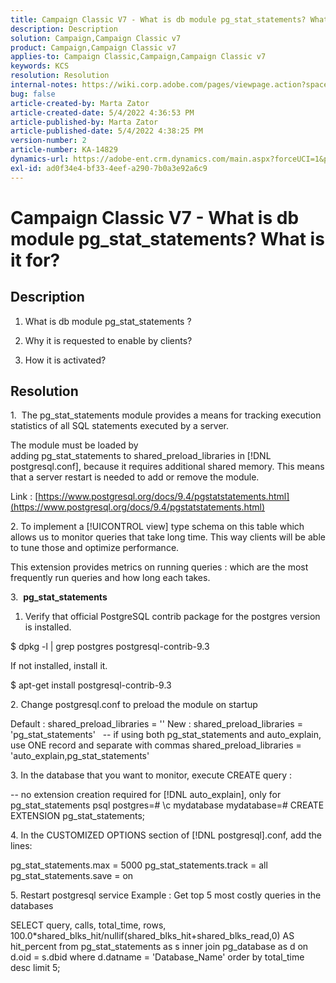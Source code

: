 ```yaml
---
title: Campaign Classic V7 - What is db module pg_stat_statements? What is it for?
description: Description
solution: Campaign,Campaign Classic v7
product: Campaign,Campaign Classic v7
applies-to: Campaign Classic,Campaign,Campaign Classic v7
keywords: KCS
resolution: Resolution
internal-notes: https://wiki.corp.adobe.com/pages/viewpage.action?spaceKey=neolane&title=Database+performance+optimization+-+Identify+bottleneck+queries+with+execution+statistics#Databaseperformanceoptimization-Identifybottleneckquerieswithexecutionstatistics-pg_stat_statements
bug: false
article-created-by: Marta Zator
article-created-date: 5/4/2022 4:36:53 PM
article-published-by: Marta Zator
article-published-date: 5/4/2022 4:38:25 PM
version-number: 2
article-number: KA-14829
dynamics-url: https://adobe-ent.crm.dynamics.com/main.aspx?forceUCI=1&pagetype=entityrecord&etn=knowledgearticle&id=aa74c765-c8cb-ec11-a7b5-6045bd00d4f5
exl-id: ad0f34e4-bf33-4eef-a290-7b0a3e92a6c9
---
```

# Campaign Classic V7 - What is db module pg_stat_statements? What is it for?

## Description


1. What is db module pg_stat_statements ?

2. Why it is requested to enable by clients?

3. How it is activated?






## Resolution




1.  The pg_stat_statements module provides a means for tracking execution statistics of all SQL statements executed by a server.

The module must be loaded by adding pg_stat_statements to shared_preload_libraries in [!DNL postgresql.conf], because it requires additional shared memory. This means that a server restart is needed to add or remove the module.

Link : [https://www.postgresql.org/docs/9.4/pgstatstatements.html](https://www.postgresql.org/docs/9.4/pgstatstatements.html)



&#x200B;2. To implement a [!UICONTROL view] type schema on this table which allows us to monitor queries that take long time. This way clients will be able to tune those and optimize performance.

This extension provides metrics on running queries : which are the most frequently run queries and how long each takes.



&#x200B;3.  <b>pg_stat_statements </b>

1. Verify that official PostgreSQL contrib package for the postgres version is installed.

$ dpkg -l | grep postgres
postgresql-contrib-9.3

If not installed, install it.

$ apt-get install postgresql-contrib-9.3

&#x200B;2. Change postgresql.conf to preload the module on startup

Default : shared_preload_libraries = ''
New : shared_preload_libraries = 'pg_stat_statements'
 
-- if using both pg_stat_statements and auto_explain, use ONE record and separate with commas
shared_preload_libraries = 'auto_explain,pg_stat_statements'

&#x200B;3. In the database that you want to monitor, execute CREATE query :

-- no extension creation required for [!DNL auto_explain], only for pg_stat_statements
psql
postgres=# \c mydatabase
mydatabase=# CREATE EXTENSION pg_stat_statements;

&#x200B;4. In the CUSTOMIZED OPTIONS section of [!DNL postgresql].conf, add the lines:

pg_stat_statements.max = 5000
pg_stat_statements.track = all
pg_stat_statements.save = on

&#x200B;5. Restart postgresql service
Example : Get top 5 most costly queries in the databases

SELECT query, calls, total_time, rows, 100.0\*shared_blks_hit/nullif(shared_blks_hit+shared_blks_read,0) AS hit_percent
from pg_stat_statements as s inner join pg_database as d on d.oid = s.dbid
where d.datname = 'Database_Name'
order by total_time desc limit 5;
